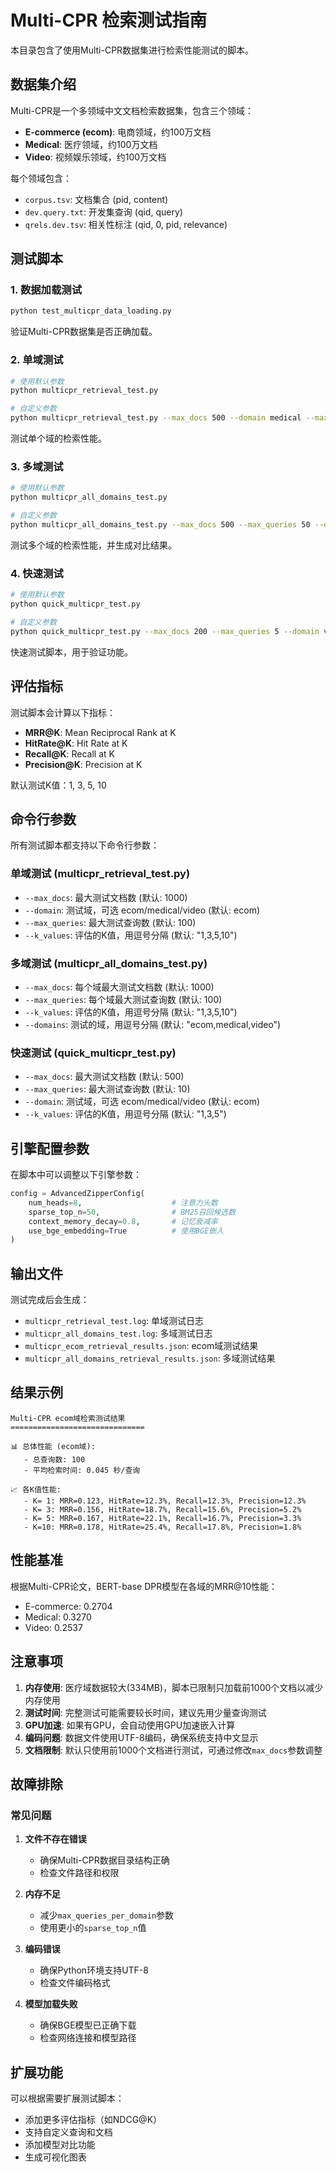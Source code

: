 # Multi-CPR 检索测试指南

本目录包含了使用Multi-CPR数据集进行检索性能测试的脚本。

## 数据集介绍

Multi-CPR是一个多领域中文文档检索数据集，包含三个领域：
- **E-commerce (ecom)**: 电商领域，约100万文档
- **Medical**: 医疗领域，约100万文档  
- **Video**: 视频娱乐领域，约100万文档

每个领域包含：
- `corpus.tsv`: 文档集合 (pid, content)
- `dev.query.txt`: 开发集查询 (qid, query)
- `qrels.dev.tsv`: 相关性标注 (qid, 0, pid, relevance)

## 测试脚本

### 1. 数据加载测试
```bash
python test_multicpr_data_loading.py
```
验证Multi-CPR数据集是否正确加载。

### 2. 单域测试
```bash
# 使用默认参数
python multicpr_retrieval_test.py

# 自定义参数
python multicpr_retrieval_test.py --max_docs 500 --domain medical --max_queries 50 --k_values "1,3,5"
```
测试单个域的检索性能。

### 3. 多域测试
```bash
# 使用默认参数
python multicpr_all_domains_test.py

# 自定义参数
python multicpr_all_domains_test.py --max_docs 500 --max_queries 50 --domains "ecom,medical"
```
测试多个域的检索性能，并生成对比结果。

### 4. 快速测试
```bash
# 使用默认参数
python quick_multicpr_test.py

# 自定义参数
python quick_multicpr_test.py --max_docs 200 --max_queries 5 --domain video
```
快速测试脚本，用于验证功能。

## 评估指标

测试脚本会计算以下指标：
- **MRR@K**: Mean Reciprocal Rank at K
- **HitRate@K**: Hit Rate at K  
- **Recall@K**: Recall at K
- **Precision@K**: Precision at K

默认测试K值：1, 3, 5, 10

## 命令行参数

所有测试脚本都支持以下命令行参数：

### 单域测试 (multicpr_retrieval_test.py)
- `--max_docs`: 最大测试文档数 (默认: 1000)
- `--domain`: 测试域，可选 ecom/medical/video (默认: ecom)
- `--max_queries`: 最大测试查询数 (默认: 100)
- `--k_values`: 评估的K值，用逗号分隔 (默认: "1,3,5,10")

### 多域测试 (multicpr_all_domains_test.py)
- `--max_docs`: 每个域最大测试文档数 (默认: 1000)
- `--max_queries`: 每个域最大测试查询数 (默认: 100)
- `--k_values`: 评估的K值，用逗号分隔 (默认: "1,3,5,10")
- `--domains`: 测试的域，用逗号分隔 (默认: "ecom,medical,video")

### 快速测试 (quick_multicpr_test.py)
- `--max_docs`: 最大测试文档数 (默认: 500)
- `--max_queries`: 最大测试查询数 (默认: 10)
- `--domain`: 测试域，可选 ecom/medical/video (默认: ecom)
- `--k_values`: 评估的K值，用逗号分隔 (默认: "1,3,5")

## 引擎配置参数

在脚本中可以调整以下引擎参数：

```python
config = AdvancedZipperConfig(
    num_heads=8,                    # 注意力头数
    sparse_top_n=50,                # BM25召回候选数
    context_memory_decay=0.8,       # 记忆衰减率
    use_bge_embedding=True          # 使用BGE嵌入
)
```

## 输出文件

测试完成后会生成：
- `multicpr_retrieval_test.log`: 单域测试日志
- `multicpr_all_domains_test.log`: 多域测试日志
- `multicpr_ecom_retrieval_results.json`: ecom域测试结果
- `multicpr_all_domains_retrieval_results.json`: 多域测试结果

## 结果示例

```
Multi-CPR ecom域检索测试结果
==============================

📊 总体性能 (ecom域):
   - 总查询数: 100
   - 平均检索时间: 0.045 秒/查询

📈 各K值性能:
   - K= 1: MRR=0.123, HitRate=12.3%, Recall=12.3%, Precision=12.3%
   - K= 3: MRR=0.156, HitRate=18.7%, Recall=15.6%, Precision=5.2%
   - K= 5: MRR=0.167, HitRate=22.1%, Recall=16.7%, Precision=3.3%
   - K=10: MRR=0.178, HitRate=25.4%, Recall=17.8%, Precision=1.8%
```

## 性能基准

根据Multi-CPR论文，BERT-base DPR模型在各域的MRR@10性能：
- E-commerce: 0.2704
- Medical: 0.3270  
- Video: 0.2537

## 注意事项

1. **内存使用**: 医疗域数据较大(334MB)，脚本已限制只加载前1000个文档以减少内存使用
2. **测试时间**: 完整测试可能需要较长时间，建议先用少量查询测试
3. **GPU加速**: 如果有GPU，会自动使用GPU加速嵌入计算
4. **编码问题**: 数据文件使用UTF-8编码，确保系统支持中文显示
5. **文档限制**: 默认只使用前1000个文档进行测试，可通过修改`max_docs`参数调整

## 故障排除

### 常见问题

1. **文件不存在错误**
   - 确保Multi-CPR数据目录结构正确
   - 检查文件路径和权限

2. **内存不足**
   - 减少`max_queries_per_domain`参数
   - 使用更小的`sparse_top_n`值

3. **编码错误**
   - 确保Python环境支持UTF-8
   - 检查文件编码格式

4. **模型加载失败**
   - 确保BGE模型已正确下载
   - 检查网络连接和模型路径

## 扩展功能

可以根据需要扩展测试脚本：
- 添加更多评估指标（如NDCG@K）
- 支持自定义查询和文档
- 添加模型对比功能
- 生成可视化图表 